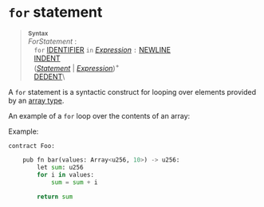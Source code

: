 # `for` statement


> **<sup>Syntax</sup>**\
> _ForStatement_ :\
> &nbsp;&nbsp; `for` [IDENTIFIER] `in` [_Expression_] `:` [NEWLINE]\
> &nbsp;&nbsp; [INDENT]\
> &nbsp;&nbsp; ([_Statement_] | [_Expression_])<sup>+</sup>\
> &nbsp;&nbsp; [DEDENT]\

A `for` statement is a syntactic construct for looping over elements provided by an [array type].

An example of a `for` loop over the contents of an array:

Example:

```python
contract Foo:

    pub fn bar(values: Array<u256, 10>) -> u256:
        let sum: u256
        for i in values:
            sum = sum + i

        return sum
```

[NEWLINE]: tokens.md#newline
[INDENT]: tokens.md#indent
[DEDENT]: tokens.md#dedent
[IDENTIFIER]: identifiers.md
[_Expression_]: expressions.md
[array type]: array_types.md
[_Statement_]: statements.md
